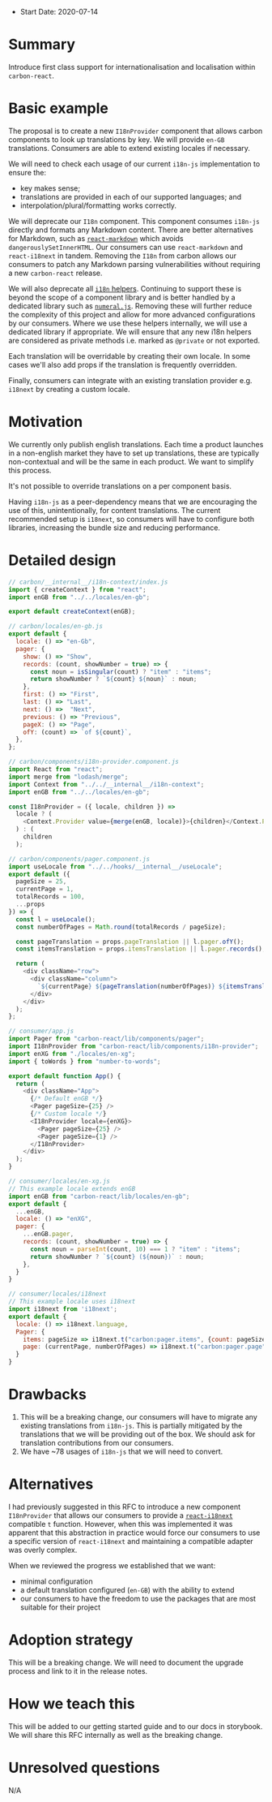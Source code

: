 - Start Date: 2020-07-14

# Summary

Introduce first class support for internationalisation and localisation within `carbon-react`.

# Basic example

The proposal is to create a new `I18nProvider` component that allows carbon components to look 
up translations by key. We will provide `en-GB` translations. Consumers are able to extend
existing locales if necessary.

We will need to check each usage of our current `i18n-js` implementation to ensure the:
* key makes sense;
* translations are provided in each of our supported languages; and
* interpolation/plural/formatting works correctly.

We will deprecate our `I18n` component. This component consumes `i18n-js` directly and formats any Markdown content.
There are better alternatives for Markdown, such as [`react-markdown`](https://github.com/rexxars/react-markdown) which 
avoids `dangerouslySetInnerHTML`. Our consumers can use `react-markdown` and `react-i18next` in tandem. Removing the
`I18n` from carbon allows our consumers to patch any Markdown parsing vulnerabilities without requiring a new 
`carbon-react` release.

We will also deprecate all [`i18n` helpers][1]. Continuing to support these is beyond the scope of a component library
and is better handled by a dedicated library such as [`numeral.js`](http://numeraljs.com/). Removing these will further
reduce the complexity of this project and allow for more advanced configurations by our consumers. Where we use these
helpers internally, we will use a dedicated library if appropriate. We will ensure that any new i18n helpers are
considered as private methods i.e. marked as `@private` or not exported.

Each translation will be overridable by creating their own locale. In some cases we'll also add props if the 
translation is frequently overridden.

Finally, consumers can integrate with an existing translation provider e.g. `i18next` by creating a custom locale.

[1]: https://github.com/Sage/carbon/blob/a59afc80fd7ac954b58da5cd9ef278239b5756c0/src/utils/helpers/i18n/i18n.js
# Motivation

We currently only publish english translations. Each time a product launches in a non-english market they have to set up
translations, these are typically non-contextual and will be the same in each product. We want to simplify this process.

It's not possible to override translations on a per component basis.

Having `i18n-js` as a peer-dependency means that we are encouraging the use of this, unintentionally, for content
translations. The current recommended setup is `i18next`, so consumers will have to configure both libraries, increasing
the bundle size and reducing performance.

# Detailed design

```js
// carbon/__internal__/i18n-context/index.js
import { createContext } from "react";
import enGB from "../../locales/en-gb";

export default createContext(enGB);
```

```js
// carbon/locales/en-gb.js
export default {
  locale: () => "en-Gb",
  pager: {
    show: () => "Show",
    records: (count, showNumber = true) => {
      const noun = isSingular(count) ? "item" : "items";
      return showNumber ? `${count} ${noun}` : noun;
    },
    first: () => "First",
    last: () => "Last",
    next: () =>  "Next",
    previous: () => "Previous",
    pageX: () => "Page",
    ofY: (count) => `of ${count}`,
  },
};

```

```js
// carbon/components/i18n-provider.component.js
import React from "react";
import merge from "lodash/merge";
import Context from "../../__internal__/i18n-context";
import enGB from "../../locales/en-gb";

const I18nProvider = ({ locale, children }) =>
  locale ? (
    <Context.Provider value={merge(enGB, locale)}>{children}</Context.Provider>
  ) : (
    children
  );
```

```js
// carbon/components/pager.component.js
import useLocale from "../../hooks/__internal__/useLocale";
export default ({
  pageSize = 25,
  currentPage = 1,
  totalRecords = 100,
  ...props
}) => {
  const l = useLocale();
  const numberOfPages = Math.round(totalRecords / pageSize);

  const pageTranslation = props.pageTranslation || l.pager.ofY();
  const itemsTranslation = props.itemsTranslation || l.pager.records();

  return (
    <div className="row">
      <div className="column">
        `${currentPage} ${pageTranslation(numberOfPages)} ${itemsTranslation(pageSize, false)}`
      </div>
    </div>
  );
};
```

```js
// consumer/app.js
import Pager from "carbon-react/lib/components/pager";
import I18nProvider from "carbon-react/lib/components/i18n-provider";
import enXG from "./locales/en-xg";
import { toWords } from "number-to-words";

export default function App() {
  return (
    <div className="App">
      {/* Default enGB */}
      <Pager pageSize={25} />
      {/* Custom locale */}
      <I18nProvider locale={enXG}>
        <Pager pageSize={25} />
        <Pager pageSize={1} />
      </I18nProvider>
    </div>
  );
}
```

```js
// consumer/locales/en-xg.js
// This example locale extends enGB
import enGB from "carbon-react/lib/locales/en-gb";
export default { 
  ...enGB,
  locale: () => "enXG",
  pager: {
    ...enGB.pager,
    records: (count, showNumber = true) => {
      const noun = parseInt(count, 10) === 1 ? "item" : "items";
      return showNumber ? `${count} (${noun})` : noun;
    },
  }
}
```

```js
// consumer/locales/i18next
// This example locale uses i18next
import i18next from 'i18next';
export default {
  locale: () => i18next.language,
  Pager: {
    items: pageSize => i18next.t("carbon:pager.items", {count: pageSize}),
    page: (currentPage, numberOfPages) => i18next.t("carbon:pager.page", {currentPage, numberOfPages})
  }
}
```

# Drawbacks

1. This will be a breaking change, our consumers will have to migrate any existing translations from `i18n-js`.
This is partially mitigated by the translations that we will be providing out of the box. We should ask for translation
contributions from our consumers.
1. We have ~78 usages of `i18n-js` that we will need to convert.

# Alternatives

I had previously suggested in this RFC to introduce a new component `I18nProvider` that allows our consumers to provide a 
[`react-i18next`](https://github.com/i18next/react-i18next) compatible `t` function. However, when this was implemented
it was apparent that this abstraction in practice would force our consumers to use a specific version of `react-i18next`
and maintaining a compatible adapter was overly complex.

When we reviewed the progress we established that we want:
* minimal configuration
* a default translation configured (`en-GB`) with the ability to extend
* our consumers to have the freedom to use the packages that are most suitable for their project

# Adoption strategy

This will be a breaking change. We will need to document the upgrade process and link to it in the release notes.

# How we teach this

This will be added to our getting started guide and to our docs in storybook. We will share this RFC internally as well
as the breaking change.

# Unresolved questions

N/A